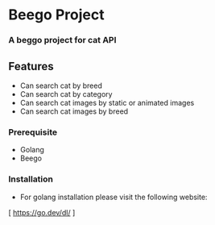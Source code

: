 # Beego Project

### A beggo project for cat API

## Features

* Can search cat by breed
* Can search cat by category
* Can search cat images by static or animated images
* Can search cat images by breed


### Prerequisite
* Golang
* Beego

### Installation

* For golang installation please visit the following website:

[ https://go.dev/dl/ ]



